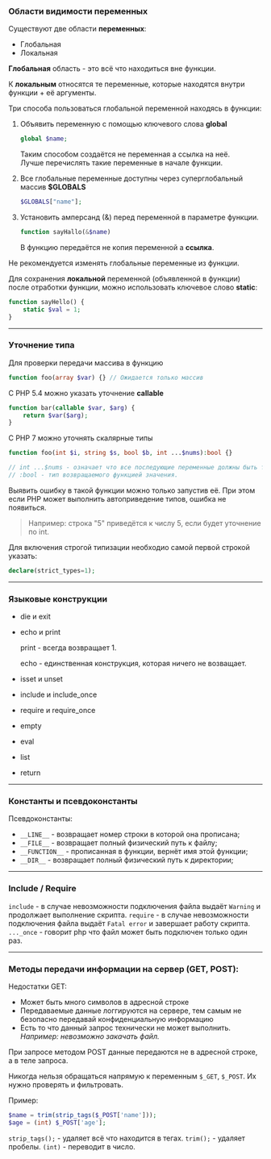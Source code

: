 ### Области видимости переменных

Существуют две области **переменных**:

* Глобальная
* Локальная

**Глобальная** область - это всё что находиться вне функции.

К **локальным** относятся те переменные, которые находятся внутри функции + её аргументы.

Три способа пользоваться глобальной переменной находясь в функции:

1. Объявить переменную с помощью ключевого слова **global**

   ```php
   global $name;
   ```

   Таким способом создаётся не переменная а ссылка на неё.  
   Лучше перечислять такие переменные в начале функции.

2. Все глобальные переменные доступны через суперглобальный массив **$GLOBALS**

   ```php
   $GLOBALS["name"];
   ```

3. Установить амперсанд \(&\) перед переменной в параметре функции.

   ```php
   function sayHallo(&$name)
   ```

   В функцию передаётся не копия переменной а **ссылка**.

Не рекомендуется изменять глобальные переменные из функции.

Для сохранения **локальной** переменной \(объявленной в функции\) после отработки функции, можно использовать ключевое слово **static**:

```php
function sayHello() {
    static $val = 1;
}
```

---

### Уточнение типа

Для проверки передачи массива в функцию

```php
function foo(array $var) {} // Ожидается только массив
```

С PHP 5.4 можно указать уточнение **callable**

```php
function bar(callable $var, $arg) {
    return $var($arg);
}
```

С PHP 7 можно уточнять скалярные типы

```php
function foo(int $i, string $s, bool $b, int ...$nums):bool {}

// int ...$nums - означает что все последующие переменные должны быть типом int
// :bool - тип возвращаемого функцией значения.
```

Выявить ошибку в такой функции можно только запустив её. При этом если PHP может выполнить автоприведение типов, ошибка не появиться.

> Например: строка "5" приведётся к числу 5, если будет уточнение по int.

Для включения строгой типизации необходио самой первой строкой указать:

```php
declare(strict_types=1);
```

---

### Языковые конструкции

* die и exit
* echo и print

  print - всегда возвращает 1.

  echo - единственная конструкция, которая ничего не возващает.

* isset и unset

* include и include\_once

* require и require\_once

* empty
* eval
* list
* return

---

### Константы и псевдоконстанты

Псевдоконстанты:

* `__LINE__` - возвращает номер строки в которой она прописана;
* `__FILE__` - возвращает полный физический путь к файлу;
* `__FUNCTION__` - прописанная в функции, вернёт имя этой функции;
* `__DIR__` - возвращает полный физический путь к директории;

---

### Include / Require

`include` - в случае невозможности подключения файла выдаёт `Warning` и продолжает выполнение скрипта.
`require` - в случае невозможности подключения файла выдаёт `Fatal error` и завершает работу скрипта.
`..._once` - говорит php что файл может быть подключен только один раз.

---

### Методы передачи информации на сервер (GET, POST):

Недостатки GET:
* Может быть много символов в адресной строке
* Передаваемые данные логгируются на сервере, тем самым не безопасно передавай конфиденциальную информацию
* Есть то что данный запрос технически не может выполнить. _Например: невозможно закачать файл._

При запросе методом POST данные передаются не в адресной строке, а в теле запроса.

Никогда нельзя обращаться напрямую к переменным `$_GET`, `$_POST`. Их нужно проверять и фильтровать.
 
Пример:


```php
$name = trim(strip_tags($_POST['name']));
$age = (int) $_POST['age'];
```

`strip_tags();` - удаляет всё что находится в тегах.
`trim();` - удаляет пробелы.
`(int)` - переводит в число.


